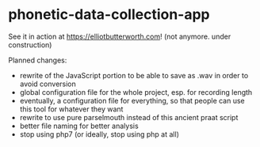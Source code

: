 # phonetic-data-collection-app

See it in action at https://elliotbutterworth.com! (not anymore. under construction)

Planned changes: 
- rewrite of the JavaScript portion to be able to save as .wav in order to avoid conversion
- global configuration file for the whole project, esp. for recording length
- eventually, a configuration file for everything, so that people can use this tool for whatever they want
- rewrite to use pure parselmouth instead of this ancient praat script
- better file naming for better analysis
- stop using php7 (or ideally, stop using php at all)
